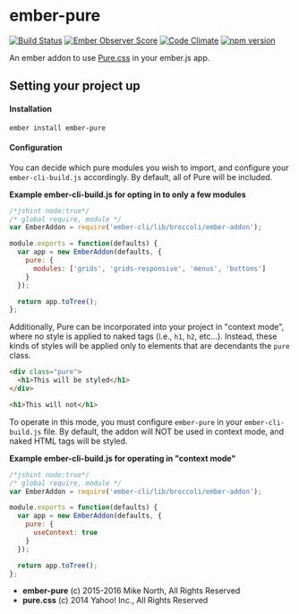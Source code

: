 # ember-pure
[![Build Status](https://travis-ci.org/mike-north/ember-pure.svg?branch=master)](https://travis-ci.org/mike-north/ember-pure) [![Ember Observer Score](https://emberobserver.com/badges/ember-pure.svg)](https://emberobserver.com/addons/ember-pure)
[![Code Climate](https://codeclimate.com/github/mike-north/ember-pure/badges/gpa.svg)](https://codeclimate.com/github/mike-north/ember-pure) [![npm version](https://badge.fury.io/js/ember-pure.svg)](https://badge.fury.io/js/ember-pure)


An ember addon to use [Pure.css](http://purecss.io/) in your ember.js app.

## Setting your project up

#### Installation
```
ember install ember-pure
```

#### Configuration
You can decide which pure modules you wish to import, and configure your `ember-cli-build.js` accordingly. By default, all of Pure will be included.

**Example ember-cli-build.js for opting in to only a few modules**
```js
/*jshint node:true*/
/* global require, module */
var EmberAddon = require('ember-cli/lib/broccoli/ember-addon');

module.exports = function(defaults) {
  var app = new EmberAddon(defaults, {
    pure: {
      modules: ['grids', 'grids-responsive', 'menus', 'buttons']
    }
  });

  return app.toTree();
};

```

Additionally, Pure can be incorporated into your project in "context mode", where no style is applied to naked tags (i.e., `h1`, `h2`, etc...). Instead, these kinds of styles will be applied only to elements that are decendants the `pure` class.

```html
<div class="pure">
  <h1>This will be styled</h1>
</div>

<h1>This will not</h1>
```

To operate in this mode, you must configure `ember-pure` in your `ember-cli-build.js` file. By default, the addon will NOT be used in context mode, and naked HTML tags will be styled.

**Example ember-cli-build.js for operating in "context mode"**
```js
/*jshint node:true*/
/* global require, module */
var EmberAddon = require('ember-cli/lib/broccoli/ember-addon');

module.exports = function(defaults) {
  var app = new EmberAddon(defaults, {
    pure: {
      useContext: true
    }
  });

  return app.toTree();
};
```

* **ember-pure** (c) 2015-2016 Mike North, All Rights Reserved
* **pure.css** (c) 2014 Yahoo! Inc., All Rights Reserved
